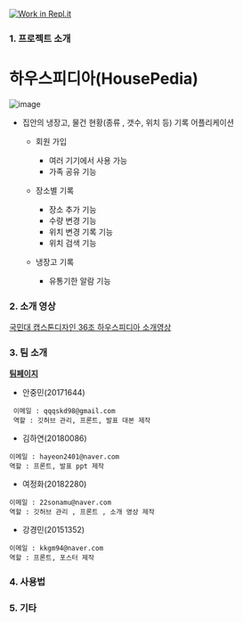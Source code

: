 [![Work in Repl.it](https://classroom.github.com/assets/work-in-replit-14baed9a392b3a25080506f3b7b6d57f295ec2978f6f33ec97e36a161684cbe9.svg)](https://classroom.github.com/online_ide?assignment_repo_id=380312&assignment_repo_type=GroupAssignmentRepo)






### 1. 프로젝트 소개



# 하우스피디아(HousePedia)

![image](https://user-images.githubusercontent.com/73538957/113483646-7c5cb380-94df-11eb-9993-ccc7141503f1.png)




- 집안의 냉장고, 물건 현황(종류 , 갯수, 위치 등) 기록 어플리케이션
  - 회원 가입 
    - 여러 기기에서 사용 가능
    - 가족 공유 기능
  - 장소별 기록
    - 장소 추가 기능
    - 수량 변경 기능
    - 위치 변경 기록 기능
    - 위치 검색 기능
  - 냉장고 기록
    
    - 유통기한 알람 기능
    

### 2. 소개 영상


[국민대 캡스톤디자인 36조 하우스피디아 소개영상](https://youtu.be/_BJ_OW8P9FE)



### 3. 팀 소개

[**팀페이지**](https://github.com/kookmin-sw/capstone-2021-36/)


- 안중민(20171644)
  
 


```
 이메일 : qqqskd98@gmail.com
 역할 : 깃허브 관리, 프론트, 발표 대본 제작
```
 

- 김하연(20180086)



```
이메일 : hayeon2401@naver.com
역할 : 프론트, 발표 ppt 제작
```


- 여정화(20182280)



```
이메일 : 22sonamu@naver.com
역할 : 깃허브 관리 , 프론트 , 소개 영상 제작
```

- 강경민(20151352)




```
이메일 : kkgm94@naver.com
역할 : 프론트, 포스터 제작
```


### 4. 사용법



### 5. 기타





